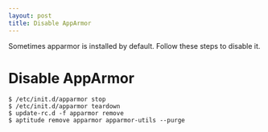 ```yaml
---
layout: post
title: Disable AppArmor
---
```


Sometimes apparmor is installed by default. Follow these steps to disable it.

<!-- more -->

# Disable AppArmor

    $ /etc/init.d/apparmor stop
    $ /etc/init.d/apparmor teardown
    $ update-rc.d -f apparmor remove
    $ aptitude remove apparmor apparmor-utils --purge
